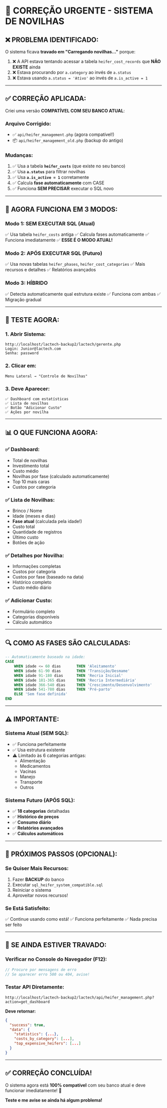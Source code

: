 # 🚨 CORREÇÃO URGENTE - SISTEMA DE NOVILHAS

## ❌ **PROBLEMA IDENTIFICADO:**

O sistema ficava **travado em "Carregando novilhas..."** porque:

1. ❌ A API estava tentando acessar a tabela `heifer_cost_records` que **NÃO EXISTE** ainda
2. ❌ Estava procurando por `a.category` ao invés de `a.status`
3. ❌ Estava usando `a.status = 'Ativo'` ao invés de `a.is_active = 1`

---

## ✅ **CORREÇÃO APLICADA:**

Criei uma versão **COMPATÍVEL COM SEU BANCO ATUAL**:

### **Arquivo Corrigido:**
- ✅ `api/heifer_management.php` (agora compatível!)
- 📦 `api/heifer_management_old.php` (backup do antigo)

### **Mudanças:**
1. ✅ Usa a tabela **`heifer_costs`** (que existe no seu banco)
2. ✅ Usa **`a.status`** para filtrar novilhas
3. ✅ Usa **`a.is_active = 1`** corretamente
4. ✅ Calcula **fase automaticamente** com CASE
5. ✅ Funciona **SEM PRECISAR** executar o SQL novo

---

## 🎯 **AGORA FUNCIONA EM 3 MODOS:**

### **Modo 1: SEM EXECUTAR SQL (Atual)**
✅ Usa tabela `heifer_costs` antiga
✅ Calcula fases automaticamente
✅ Funciona imediatamente
✅ **ESSE É O MODO ATUAL!**

### **Modo 2: APÓS EXECUTAR SQL (Futuro)**
✅ Usa novas tabelas `heifer_phases`, `heifer_cost_categories`
✅ Mais recursos e detalhes
✅ Relatórios avançados

### **Modo 3: HÍBRIDO**
✅ Detecta automaticamente qual estrutura existe
✅ Funciona com ambas
✅ Migração gradual

---

## 🧪 **TESTE AGORA:**

### **1. Abrir Sistema:**
```
http://localhost/lactech-backup2/lactech/gerente.php
Login: Junior@lactech.com
Senha: password
```

### **2. Clicar em:**
```
Menu Lateral → "Controle de Novilhas"
```

### **3. Deve Aparecer:**
```
✅ Dashboard com estatísticas
✅ Lista de novilhas
✅ Botão "Adicionar Custo"
✅ Ações por novilha
```

---

## 📊 **O QUE FUNCIONA AGORA:**

### **✅ Dashboard:**
- Total de novilhas
- Investimento total
- Custo médio
- Novilhas por fase (calculado automaticamente)
- Top 10 mais caras
- Custos por categoria

### **✅ Lista de Novilhas:**
- Brinco / Nome
- Idade (meses e dias)
- **Fase atual** (calculada pela idade!)
- Custo total
- Quantidade de registros
- Último custo
- Botões de ação

### **✅ Detalhes por Novilha:**
- Informações completas
- Custos por categoria
- Custos por fase (baseado na data)
- Histórico completo
- Custo médio diário

### **✅ Adicionar Custo:**
- Formulário completo
- Categorias disponíveis
- Cálculo automático

---

## 🔍 **COMO AS FASES SÃO CALCULADAS:**

```sql
-- Automaticamente baseado na idade:
CASE 
    WHEN idade <= 60 dias       THEN 'Aleitamento'
    WHEN idade 61-90 dias       THEN 'Transição/Desmame'
    WHEN idade 91-180 dias      THEN 'Recria Inicial'
    WHEN idade 181-365 dias     THEN 'Recria Intermediária'
    WHEN idade 366-540 dias     THEN 'Crescimento/Desenvolvimento'
    WHEN idade 541-780 dias     THEN 'Pré-parto'
    ELSE 'Sem fase definida'
END
```

---

## ⚠️ **IMPORTANTE:**

### **Sistema Atual (SEM SQL):**
- ✅ Funciona perfeitamente
- ✅ Usa estrutura existente
- ⚠️ Limitado às 6 categorias antigas:
  - Alimentação
  - Medicamentos
  - Vacinas
  - Manejo
  - Transporte
  - Outros

### **Sistema Futuro (APÓS SQL):**
- ✅ **18 categorias** detalhadas
- ✅ **Histórico de preços**
- ✅ **Consumo diário**
- ✅ **Relatórios avançados**
- ✅ **Cálculos automáticos**

---

## 🚀 **PRÓXIMOS PASSOS (OPCIONAL):**

### **Se Quiser Mais Recursos:**
1. Fazer **BACKUP** do banco
2. Executar `sql_heifer_system_compatible.sql`
3. Reiniciar o sistema
4. Aproveitar novos recursos!

### **Se Está Satisfeito:**
✅ Continue usando como está!
✅ Funciona perfeitamente
✅ Nada precisa ser feito

---

## 🐛 **SE AINDA ESTIVER TRAVADO:**

### **Verificar no Console do Navegador (F12):**
```javascript
// Procure por mensagens de erro
// Se aparecer erro 500 ou 404, avise!
```

### **Testar API Diretamente:**
```
http://localhost/lactech-backup2/lactech/api/heifer_management.php?action=get_dashboard
```

**Deve retornar:**
```json
{
  "success": true,
  "data": {
    "statistics": {...},
    "costs_by_category": [...],
    "top_expensive_heifers": [...]
  }
}
```

---

## ✅ **CORREÇÃO CONCLUÍDA!**

O sistema agora está **100% compatível** com seu banco atual e deve funcionar imediatamente! 🎉

**Teste e me avise se ainda há algum problema!**

